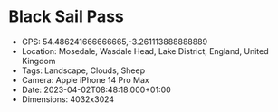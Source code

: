 # Black Sail Pass

- GPS: 54.486241666666665,-3.261113888888889
- Location: Mosedale, Wasdale Head, Lake District, England, United Kingdom
- Tags: Landscape, Clouds, Sheep
- Camera: Apple iPhone 14 Pro Max
- Date: 2023-04-02T08:48:18.000+01:00
- Dimensions: 4032x3024
